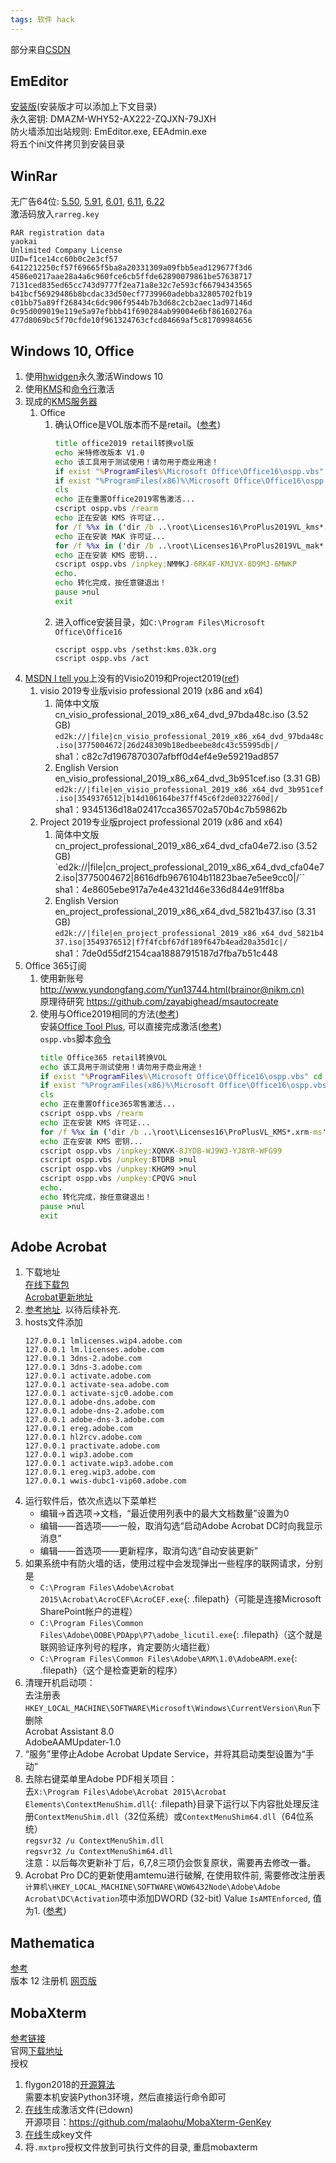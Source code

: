 ```yaml
---
tags: 软件 hack
---
```

部分来自[CSDN](https://blog.csdn.net/Brainor/article/details/79866706)
## EmEditor
[安装版](https://www.emeditor.com/download/)(安装版才可以添加上下文目录)  
永久密钥: DMAZM-WHY52-AX222-ZQJXN-79JXH  
防火墙添加出站规则: EmEditor.exe, EEAdmin.exe  
将五个ini文件拷贝到安装目录

## WinRar
无广告64位: [5.50](http://www.win-rar.com/fileadmin/winrar-versions/sc20170830/wrr/winrar-x64-550sc.exe), [5.91](https://www.win-rar.com/fileadmin/winrar-versions/sc/sc20200706/wrr/winrar-x64-591sc.exe), [6.01](https://www.win-rar.com/fileadmin/winrar-versions/sc/sc20210414/wrr/winrar-x64-601sc.exe), [6.11](https://www.win-rar.com/fileadmin/winrar-versions/sc/sc20220317/wrr/winrar-x64-611sc.exe), [6.22](https://www.win-rar.com/fileadmin/winrar-versions/sc/sc20230607/wrr/winrar-x64-622sc.exe)  
激活码放入`rarreg.key`  
```
RAR registration data
yaokai
Unlimited Company License
UID=f1ce14cc60b0c2e3cf57
6412212250cf57f69665f5ba8a20331309a09fbb5ead129677f3d6
4586e0217aae28a4a6c960fce6cb5ffde62890079861be57638717
7131ced835ed65cc743d9777f2ea71a8e32c7e593cf66794343565
b41bcf56929486b8bcdac33d50ecf7739960adebba32805702fb19
c01bb75a89ff268434c6dc906f9544b7b3d68c2cb2aec1ad97146d
0c95d009019e119e5a97efbbb41f690284ab99004e6bf86160276a
477d8069bc5f70cfde10f961324763cfcd84669af5c81709984656
```

## Windows 10, Office
1. 使用[hwidgen](https://github.com/CHEF-KOCH/HWIDGEN-SRC)永久激活Windows 10
2. 使用[KMS](https://github.com/Wind4/vlmcsd)和[命令行](https://kms.library.hk/archives/kms.html)激活
3. 现成的[KMS服务器](https://03k.org/kms.html)
	1. Office
		1. 确认Office是VOL版本而不是retail。([参考](https://www.jianshu.com/p/a20de14d9ee4))
			```bat
			title office2019 retail转换vol版
			echo 米特修改版本 V1.0
			echo 该工具用于测试使用！请勿用于商业用途！
			if exist "%ProgramFiles%\Microsoft Office\Office16\ospp.vbs" cd /d "%ProgramFiles%\Microsoft Office\Office16"
			if exist "%ProgramFiles(x86)%\Microsoft Office\Office16\ospp.vbs" cd /d "%ProgramFiles(x86)%\Microsoft Office\Office16"
			cls
			echo 正在重置Office2019零售激活...
			cscript ospp.vbs /rearm
			echo 正在安装 KMS 许可证...
			for /f %%x in ('dir /b ..\root\Licenses16\ProPlus2019VL_kms*.xrm-ms') do cscript ospp.vbs /inslic:"..\root\Licenses16\%%x" >nul
			echo 正在安装 MAK 许可证...
			for /f %%x in ('dir /b ..\root\Licenses16\ProPlus2019VL_mak*.xrm-ms') do cscript ospp.vbs /inslic:"..\root\Licenses16\%%x" >nul
			echo 正在安装 KMS 密钥...
			cscript ospp.vbs /inpkey:NMMKJ-6RK4F-KMJVX-8D9MJ-6MWKP
			echo.
			echo 转化完成，按任意键退出！
			pause >nul
			exit
			```
		2. 进入office安装目录，如`C:\Program Files\Microsoft Office\Office16`
			```
			cscript ospp.vbs /sethst:kms.03k.org
			cscript ospp.vbs /act
			```
4. [MSDN I tell you](https://msdn.itellyou.cn/)上没有的Visio2019和Project2019([ref](https://www.aihao.cc/thread-21474-1-1.html))
	1. visio 2019专业版visio professional 2019 (x86 and x64) 
		1. 简体中文版  
cn_visio_professional_2019_x86_x64_dvd_97bda48c.iso (3.52 GB)  
`ed2k://|file|cn_visio_professional_2019_x86_x64_dvd_97bda48c.iso|3775004672|26d248309b18edbeebe8dc43c55995db|/`  
sha1：c82c7d1967870307afbff0d4ef4e9e59219ad857
		2. English Version  
en_visio_professional_2019_x86_x64_dvd_3b951cef.iso (3.31 GB)  
`ed2k://|file|en_visio_professional_2019_x86_x64_dvd_3b951cef.iso|3549376512|b14d106164be37ff45c6f2de0322760d|/`  
sha1：9345136d18a02417cca365702a570b4c7b59862b
	2. Project 2019专业版project professional 2019 (x86 and x64)
		1. 简体中文版  
cn_project_professional_2019_x86_x64_dvd_cfa04e72.iso (3.52 GB)  
`ed2k://|file|cn_project_professional_2019_x86_x64_dvd_cfa04e72.iso|3775004672|8616dfb9676104b11823bae7e5ee9cc0|/``  
sha1：4e8605ebe917a7e4e4321d46e336d844e91ff8ba
		2. English Version  
en_project_professional_2019_x86_x64_dvd_5821b437.iso (3.31 GB)  
`ed2k://|file|en_project_professional_2019_x86_x64_dvd_5821b437.iso|3549376512|f7f4fcbf67df189f647b4ead20a35d1c|/`  
sha1：7de0d55df2154caa18887915187d7fba7b51c448
5. Office 365订阅
	1. 使用新账号  
http://www.yundongfang.com/Yun13744.html(brainor@nikm.cn)  
原理待研究 https://github.com/zayabighead/msautocreate
	2. 使用与Office2019相同的方法([参考](https://msguides.com/microsoft-software-products/activate-office-365-proplus-free.html))  
安装[Office Tool Plus](https://otp.landian.vip/zh-cn/), 可以直接完成激活([参考](https://www.jb51.net/office/708521.html))  
`ospp.vbs`脚本[命令](https://docs.microsoft.com/en-us/deployoffice/vlactivation/tools-to-manage-volume-activation-of-office)
		```bat
		title Office365 retail转换VOL
		echo 该工具用于测试使用！请勿用于商业用途！
		if exist "%ProgramFiles%\Microsoft Office\Office16\ospp.vbs" cd /d "%ProgramFiles%\Microsoft Office\Office16"
		if exist "%ProgramFiles(x86)%\Microsoft Office\Office16\ospp.vbs" cd /d "%ProgramFiles(x86)%\Microsoft Office\Office16"
		cls
		echo 正在重置Office365零售激活...
		cscript ospp.vbs /rearm
		echo 正在安装 KMS 许可证...
		for /f %%x in ('dir /b ..\root\Licenses16\ProPlusVL_KMS*.xrm-ms') do cscript ospp.vbs /inslic:"..\root\Licenses16\%%x" >nul
		echo 正在安装 KMS 密钥...
		cscript ospp.vbs /inpkey:XQNVK-8JYDB-WJ9W3-YJ8YR-WFG99
		cscript ospp.vbs /unpkey:BTDRB >nul
		cscript ospp.vbs /unpkey:KHGM9 >nul
		cscript ospp.vbs /unpkey:CPQVG >nul
		echo.
		echo 转化完成，按任意键退出！
		pause >nul
		exit
		```

## Adobe Acrobat
1. 下载地址  
[在线下载包](http://218.108.192.200/1Q2W3E4R5T6Y7U8I9O0P1Z2X3C4V5B/ardownload.adobe.com/pub/adobe/acrobat/win/DLM/Trial/acrobatproDC_00000000000000000000000804.exe)  
[Acrobat更新地址](http://www.adobe.com/support/downloads/product.jsp?product=1&platform=Windows)
2. [参考地址](http://bbs.pcbeta.com/viewthread-1594622-1-1.html). 以待后续补充.
3. hosts文件添加
	```
	127.0.0.1 lmlicenses.wip4.adobe.com
	127.0.0.1 lm.licenses.adobe.com
	127.0.0.1 3dns-2.adobe.com
	127.0.0.1 3dns-3.adobe.com
	127.0.0.1 activate.adobe.com
	127.0.0.1 activate-sea.adobe.com
	127.0.0.1 activate-sjc0.adobe.com
	127.0.0.1 adobe-dns.adobe.com
	127.0.0.1 adobe-dns-2.adobe.com
	127.0.0.1 adobe-dns-3.adobe.com
	127.0.0.1 ereg.adobe.com
	127.0.0.1 hl2rcv.adobe.com
	127.0.0.1 practivate.adobe.com
	127.0.0.1 wip3.adobe.com
	127.0.0.1 activate.wip3.adobe.com
	127.0.0.1 ereg.wip3.adobe.com
	127.0.0.1 wwis-dubc1-vip60.adobe.com
	```
4. 运行软件后，依次点选以下菜单栏
	- 编辑->首选项->文档，“最近使用列表中的最大文档数量”设置为0
	- 编辑——首选项——一般，取消勾选“启动Adobe Acrobat DC时向我显示消息”
	- 编辑——首选项——更新程序，取消勾选“自动安装更新”
5. 如果系统中有防火墙的话，使用过程中会发现弹出一些程序的联网请求，分别是
	-  `C:\Program Files\Adobe\Acrobat 2015\Acrobat\AcroCEF\AcroCEF.exe`{: .filepath}（可能是连接Microsoft SharePoint帐户的进程）
	- `C:\Program Files\Common Files\Adobe\OOBE\PDApp\P7\adobe_licutil.exe`{: .filepath}（这个就是联网验证序列号的程序，肯定要防火墙拦截）
	- `C:\Program Files\Common Files\Adobe\ARM\1.0\AdobeARM.exe`{: .filepath}（这个是检查更新的程序）
6. 清理开机启动项：  
去注册表``HKEY_LOCAL_MACHINE\SOFTWARE\Microsoft\Windows\CurrentVersion\Run``下删除  
Acrobat Assistant 8.0  
AdobeAAMUpdater-1.0
7. “服务”里停止Adobe Acrobat Update Service，并将其启动类型设置为“手动”
8. 去除右键菜单里Adobe PDF相关项目：  
去`X:\Program Files\Adobe\Acrobat 2015\Acrobat Elements\ContextMenuShim.dll`{: .filepath}目录下运行以下内容批处理反注册`ContextMenuShim.dll`（32位系统）或`ContextMenuShim64.dll`（64位系统）  
`regsvr32 /u ContextMenuShim.dll`  
`regsvr32 /u ContextMenuShim64.dll`  
注意：以后每次更新补丁后，6,7,8三项仍会恢复原状，需要再去修改一番。
9. Acrobat Pro DC的更新使用amtemu进行破解, 在使用软件前, 需要修改注册表  
`计算机\HKEY_LOCAL_MACHINE\SOFTWARE\WOW6432Node\Adobe\Adobe Acrobat\DC\Activation`项中添加DWORD (32-bit) Value `IsAMTEnforced`, 值为1. ([参考](https://www.cnblogs.com/smileglaze/p/11593748.html))

## Mathematica
[参考](https://tiebamma.github.io/InstallTutorial/)  
版本 12 注册机 [网页版](https://ibug.io/blog/2019/05/mathematica-keygen/)

## MobaXterm
[参考链接](https://www.jianshu.com/p/42b963dd1f9a)  
官网[下载地址](https://mobaxterm.mobatek.net/download-home-edition.html)  
授权
1. flygon2018的[开源算法](https://github.com/flygon2018/MobaXterm-keygen)  
需要本机安装Python3环境，然后直接运行命令即可
2. [在线](https://51.ruyo.net/test/MobaXterm-Pro-License.html)生成激活文件(已down)  
开源项目：https://github.com/malaohu/MobaXterm-GenKey
3. [在线](http://husbin.top:5000)生成key文件
4. 将`.mxtpro`授权文件放到可执行文件的目录, 重启mobaxterm
